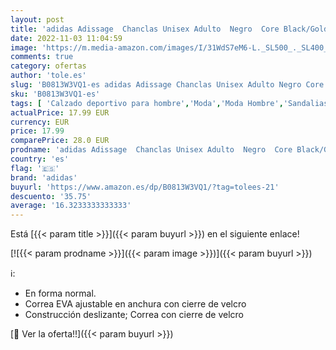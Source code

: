 ```yaml
---
layout: post
title: 'adidas Adissage  Chanclas Unisex Adulto  Negro  Core Black/Gold Met/Core Black   48.5 EU'
date: 2022-11-03 11:04:59
image: 'https://m.media-amazon.com/images/I/31WdS7eM6-L._SL500_._SL400_.jpg'
comments: true
category: ofertas
author: 'tole.es'
slug: 'B0813W3VQ1-es adidas Adissage Chanclas Unisex Adulto Negro Core...'
sku: 'B0813W3VQ1-es'
tags: [ 'Calzado deportivo para hombre','Moda','Moda Hombre','Sandalias deportivas para hombre','Zapatillas y calzado deportivo para hombre','Zapatos para hombre','adidas','chanclas','🇪🇸', ]
actualPrice: 17.99 EUR
currency: EUR
price: 17.99
comparePrice: 28.0 EUR
prodname: 'adidas Adissage  Chanclas Unisex Adulto  Negro  Core Black/Gold Met/Core Black   48.5 EU'
country: 'es'
flag: '🇪🇸'
brand: 'adidas'
buyurl: 'https://www.amazon.es/dp/B0813W3VQ1/?tag=tolees-21'
descuento: '35.75'
average: '16.3233333333333'
---
```


Está [{{< param title >}}]({{< param buyurl >}}) en el siguiente enlace!

[![{{< param prodname >}}]({{< param image >}})]({{< param buyurl >}})

ℹ️:

- En forma normal.
- Correa EVA ajustable en anchura con cierre de velcro
- Construcción deslizante; Correa con cierre de velcro

[🛒 Ver la oferta!!]({{< param buyurl >}})
